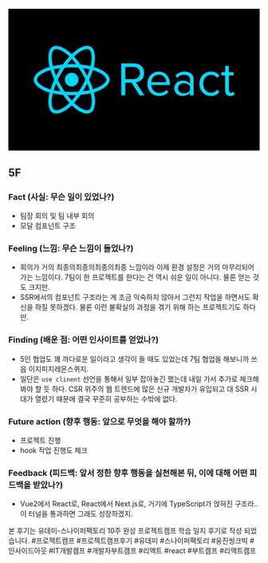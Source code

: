 ![img_react.png](../assets/img_react.png)

## 5F

### Fact (사실: 무슨 일이 있었나?)

- 팀장 회의 및 팀 내부 회의
- 모달 컴포넌트 구조

### Feeling (느낌: 무슨 느낌이 들었나?)

- 회의가 거의 최종의최종의최종의최종 느낌이라 이제 환경 설정은 거의 마무리되어 가는 느낌이다. 7팀이 한 프로젝트를 한다는 건 역시 쉬운 일이 아니다. 물론 얻는 것도 크지만.
- SSR에서의 컴포넌트 구조라는 게 조금 익숙하지 않아서 그런지 작업을 하면서도 확신을 하질 못하겠다. 물론 이런 불확실의 과정을 겪기 위해 하는 프로젝트기도 하다만.

### Finding (배운 점: 어떤 인사이트를 얻었나?)

- 5인 협업도 꽤 까다로운 일이라고 생각이 들 때도 있었는데 7팀 협업을 해보니까 쓰읍 이지피지레몬스퀴지.
- 일단은 `use clinent` 선언을 통해서 일부 잡아놓긴 했는데 내일 가서 추가로 체크해봐야 할 듯 하다. CSR 위주의 웹 트렌드에 많은 신규 개발자가 유입되고 대 SSR 시대가 열렸기 때문에 결국 꾸준히 공부하는 수밖에 없다.

### Future action (향후 행동: 앞으로 무엇을 해야 할까?)

- 프로젝트 진행
- hook 작업 진행도 체크

### Feedback (피드백: 앞서 정한 향후 행동을 실천해본 뒤, 이에 대해 어떤 피드백을 받았나?)

- Vue2에서 React로, React에서 Next.js로, 거기에 TypeScript가 얹혀진 구조라.. 이 터널을 통과하면 그래도 성장하겠지.

본 후기는 유데미-스나이퍼팩토리 10주 완성 프로젝트캠프 학습 일지 후기로 작성 되었습니다. #프로젝트캠프 #프로젝트캠프후기 #유데미 #스나이퍼팩토리 #웅진씽크빅 #인사이드아웃 #IT개발캠프 #개발자부트캠프 #리액트 #react #부트캠프 #리액트캠프

